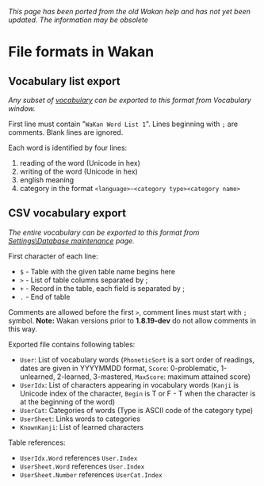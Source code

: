 _This page has been ported from the old Wakan help and has not yet been updated. The information may be obsolete_

# File formats in Wakan

## Vocabulary list export
_Any subset of [vocabulary](Vocabulary.md) can be exported to this format from Vocabulary window._

First line must contain "`WaKan Word List 1`".
Lines beginning with `;` are comments.
Blank lines are ignored.

Each word is identified by four lines:
  1. reading of the word (Unicode in hex)
  1. writing of the word (Unicode in hex)
  1. english meaning
  1. category in the format `<language>~<category type><category name>`

## CSV vocabulary export
_The entire vocabulary can be exported to this format from [Settings\Database maintenance](Settings#Database_maintenance.md) page._

First character of each line:
  * `$` - Table with the given table name begins here
  * `>` - List of table columns separated by ;
  * `+` - Record in the table, each field is separated by ;
  * `.` - End of table

Comments are allowed before the first `>`, comment lines must start with `;` symbol.
**Note:** Wakan versions prior to **1.8.19-dev** do not allow comments in this way.

Exported file contains following tables:

  * `User`: List of vocabulary words (`PhoneticSort` is a sort order of readings, dates are given in YYYYMMDD format, `Score`: 0-problematic, 1-unlearned, 2-learned, 3-mastered, `MaxScore`: maximum attained score)
  * `UserIdx`: List of characters appearing in vocabulary words (`Kanji` is Unicode index of the character, `Begin` is T or F - T when the character is at the beginning of the word)
  * `UserCat`: Categories of words (Type is ASCII code of the category type)
  * `UserSheet`: Links words to categories
  * `KnownKanji`: List of learned characters

Table references:
  * `UserIdx.Word` references `User.Index`
  * `UserSheet.Word` references `User.Index`
  * `UserSheet.Number` references `UserCat.Index`